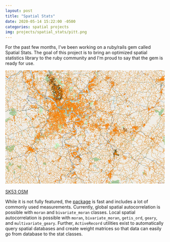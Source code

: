 ```yaml
---
layout: post
title: "Spatial Stats"
date: 2020-05-14 15:22:00 -0500
categories: spatial projects
img: projects/spatial_stats/pitt.png
---
```

For the past few months, I've been working on a ruby/rails gem called Spatial Stats. The goal of this project is to bring an optimized spatial statistics library to the ruby community and I'm proud to say that the gem is ready for use.

![PA Map](/assets/images/projects/spatial_stats/pitt.png "PA Map")

<a href="https://www.flickr.com/photos/sk53_osm/22832538622/in/album-72157660934333051/" rel="nofollow" target="_blank">SK53 OSM</a>

While it is not fully featured, the [package](https://www.github.com/keithdoggett/spatial_stats) is fast and includes a lot of commonly used measurements. Currently, global spatial autocorrelation is possible with `moran` and `bivariate_moran` classes. Local spatial autocorrelation is possible with `moran`, `bivariate_moran`, `getis_ord`, `geary`, and `multivariate_geary`. Further, `ActiveRecord` utilities exist to automatically query spatial databases and create weight matrices so that data can easily go from database to the stat classes.